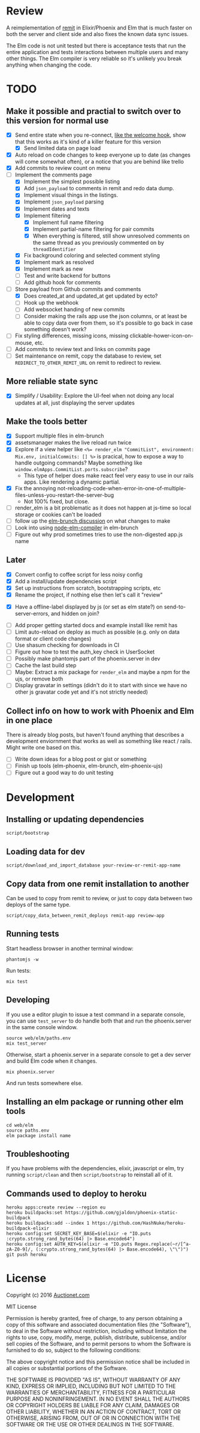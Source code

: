 # Review

A reimplementation of [remit](https://github.com/henrik/remit) in Elixir/Phoenix and Elm that is much faster on both the server and client side and also fixes the known data sync issues.

The Elm code is not unit tested but there is acceptance tests that run the entire application and tests interactions between multiple users and many other things. The Elm compiler is very reliable so it's unlikely you break anything when changing the code.

# TODO

## Make it possible and practial to switch over to this version for normal use

* [x] Send entire state when you re-connect, [like the welcome hook](https://gist.github.com/joakimk/7b9ed5138c48594f0cdecfe95cb6c41e), show that this works as it's kind of a killer feature for this version
  - [x] Send limited data on page load
* [x] Auto reload on code changes to keep everyone up to date (as changes will come somewhat often), or a notice that you are behind like trello
* [x] Add commits to review count on menu
* [ ] Implement the comments page
  - [x] Implement the simplest possible listing
  - [x] Add `json_payload` to comments in remit and redo data dump.
  - [x] Implement visual things in the listings.
  - [x] Implement `json_payload` parsing
  - [x] Implement dates and texts
  - [x] Implement filtering
    - [x] Implement full name filtering
    - [x] Implement partial-name filtering for pair commits
    - [x] When everything is filtered, still show unresolved comments on the same thread as you previously commented on by `threadIdentifier`
  - [x] Fix background coloring and selected comment styling
  - [x] Implement mark as resolved
  - [x] Implement mark as new
  - [ ] Test and write backend for buttons
  - [ ] Add github hook for comments
* [ ] Store payload from Github commits and comments
  * [x] Does created\_at and updated\_at get updated by ecto?
  * [ ] Hook up the webhook
  * [ ] Add websocket handing of new commits
  * [ ] Consider making the rails app use the json columns, or at least be able to copy data over from them, so it's possible to go back in case something doesn't work?
* [ ] Fix styling differences, missing icons, missing clickable-hower-icon-on-mouse, etc.
* [ ] Add commits to review text and links on commits page
* [ ] Set maintenance on remit, copy the database to review, set `REDIRECT_TO_OTHER_REMIT_URL` on remit to redirect to review.

## More reliable state sync

* [x] Simplify / Usability: Explore the UI-feel when not doing any local updates at all, just displaying the server updates

## Make the tools better

* [x] Support multiple files in elm-brunch
* [x] assetsmanager makes the live reload run twice
* [x] Explore if a view helper like `<%= render_elm "CommitList", environment: Mix.env, initialCommits: [] %>` is pracical, how to expose a way to handle outgoing commands? Maybe something like `window.elmApps.CommitList.ports.subscribe`?
  - This type of helper does make react feel very easy to use in our rails apps. Like rendering a dynamic partial.
* [x] Fix the annoying not-reloading-code-when-error-in-one-of-multiple-files-unless-you-restart-the-server-bug
  - Not 100% fixed, but close.
* [ ] render\_elm is a bit problematic as it does not happen at js-time so local storage or cookies can't be loaded
* [ ] follow up the [elm-brunch discussion](https://github.com/madsflensted/elm-brunch/pull/14) on what changes to make
* [ ] Look into using [node-elm-compiler](https://github.com/rtfeldman/node-elm-compiler) in elm-brunch
* [ ] Figure out why prod sometimes tries to use the non-digested app.js name

## Later

* [x] Convert config to coffee script for less noisy config
* [x] Add a install/update dependencies script
* [x] Set up instructions from scratch, bootstrapping scripts, etc
* [x] Rename the project, if nothing else then let's call it "review"
- [x] Have a offline-label displayed by js (or set as elm state?) on send-to-server-errors, and hidden on join?
* [ ] Add proper getting started docs and example install like remit has
* [ ] Limit auto-reload on deploy as much as possible (e.g. only on data format or client code changes)
* [ ] Use shasum checking for downloads in CI
* [ ] Figure out how to test the auth\_key check in UserSocket
* [ ] Possibly make phantomjs part of the phoenix.server in dev
* [ ] Cache the last build step
* [ ] Maybe: Extract a mix package for `render_elm` and maybe a npm for the ujs, or remove both
* [ ] Display gravatar in settings (didn't do it to start with since we have no other js gravatar code yet and it's not strictly needed)

## Collect info on how to work with Phoenix and Elm in one place

There is already blog posts, but haven't found anything that describes a development enviornment that works as well as something like react / rails. Might write one based on this.

* [ ] Write down ideas for a blog post or gist or something
* [ ] Finish up tools (elm-phoenix, elm-brunch, elm-phoenix-ujs)
* [ ] Figure out a good way to do unit testing

# Development

## Installing or updating dependencies

    script/bootstrap

## Loading data for dev

    script/download_and_import_database your-review-or-remit-app-name

## Copy data from one remit installation to another

Can be used to copy from remit to review, or just to copy data between two deploys of the same type.

    script/copy_data_between_remit_deploys remit-app review-app

## Running tests

Start headless browser in another terminal window:

    phantomjs -w

Run tests:

    mix test

## Developing

If you use a editor plugin to issue a test command in a separate console, you can use `test_server` to do handle both that and run the phoenix.server in the same console window.

    source web/elm/paths.env
    mix test_server

Otherwise, start a phoenix.server in a separate console to get a dev server and build Elm code when it changes.

    mix phoenix.server

And run tests somewhere else.

## Installing an elm package or running other elm tools

    cd web/elm
    source paths.env
    elm package install name

## Troubleshooting

If you have problems with the dependencies, elixir, javascript or elm, try running `script/clean` and then `script/bootstrap` to reinstall all of it.

## Commands used to deploy to heroku

    heroku apps:create review --region eu
    heroku buildpacks:set https://github.com/gjaldon/phoenix-static-buildpack
    heroku buildpacks:add --index 1 https://github.com/HashNuke/heroku-buildpack-elixir
    heroku config:set SECRET_KEY_BASE=$(elixir -e "IO.puts :crypto.strong_rand_bytes(64) |> Base.encode64")
    heroku config:set AUTH_KEY=$(elixir -e "IO.puts Regex.replace(~r/[^a-zA-Z0-9]/, (:crypto.strong_rand_bytes(64) |> Base.encode64), \"\")")
    git push heroku

# License

Copyright (c) 2016 [Auctionet.com](http://dev.auctionet.com/)

MIT License

Permission is hereby granted, free of charge, to any person obtaining
a copy of this software and associated documentation files (the
"Software"), to deal in the Software without restriction, including
without limitation the rights to use, copy, modify, merge, publish,
distribute, sublicense, and/or sell copies of the Software, and to
permit persons to whom the Software is furnished to do so, subject to
the following conditions:

The above copyright notice and this permission notice shall be
included in all copies or substantial portions of the Software.

THE SOFTWARE IS PROVIDED "AS IS", WITHOUT WARRANTY OF ANY KIND,
EXPRESS OR IMPLIED, INCLUDING BUT NOT LIMITED TO THE WARRANTIES OF
MERCHANTABILITY, FITNESS FOR A PARTICULAR PURPOSE AND
NONINFRINGEMENT. IN NO EVENT SHALL THE AUTHORS OR COPYRIGHT HOLDERS BE
LIABLE FOR ANY CLAIM, DAMAGES OR OTHER LIABILITY, WHETHER IN AN ACTION
OF CONTRACT, TORT OR OTHERWISE, ARISING FROM, OUT OF OR IN CONNECTION
WITH THE SOFTWARE OR THE USE OR OTHER DEALINGS IN THE SOFTWARE.
